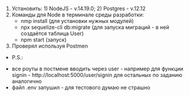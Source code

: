 1. Установить: 1) NodeJS - v.14.19.0;
               2) Postgres - v.12.12
2. Команды для Node в терминале среды разработки:
    - nmp install (для установки нужных модулей)
    - npx sequelize-cli db:migrate (для запуска миграций - в ней создаётся таблица User)
    - npm start (запуск)
3. Проверял используя Postmen

* P.S.: 
- все роуты в постмене вводить через user - например для функции signin - http://localhost:5000/user/signin
для остальных по заданию аналогично
- файл .env запушил - для тестового думаю не страшно
